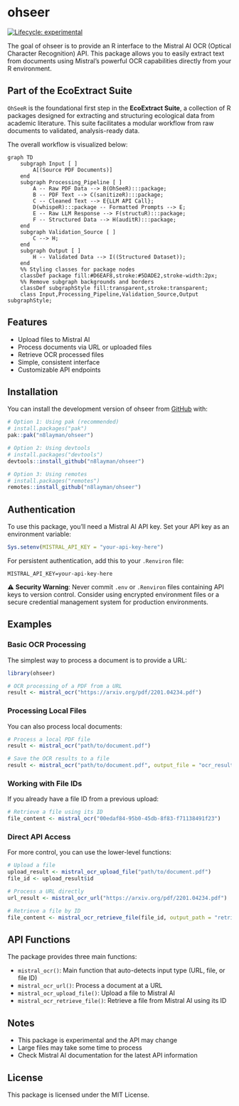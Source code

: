 
<!-- README.md is generated from README.Rmd. Please edit that file -->

# ohseer

<!-- badges: start -->

[![Lifecycle:
experimental](https://img.shields.io/badge/lifecycle-experimental-orange.svg)](https://lifecycle.r-lib.org/articles/stages.html#experimental)
<!-- badges: end -->

The goal of ohseer is to provide an R interface to the Mistral AI OCR
(Optical Character Recognition) API. This package allows you to easily
extract text from documents using Mistral’s powerful OCR capabilities
directly from your R environment.

## Part of the EcoExtract Suite

`OhSeeR` is the foundational first step in the **EcoExtract Suite**, a
collection of R packages designed for extracting and structuring
ecological data from academic literature. This suite facilitates a
modular workflow from raw documents to validated, analysis-ready data.

The overall workflow is visualized below:

``` mermaid
graph TD
    subgraph Input [ ]
        A[(Source PDF Documents)]
    end
    subgraph Processing_Pipeline [ ]
        A -- Raw PDF Data --> B(OhSeeR):::package;
        B -- PDF Text --> C(sanitizeR):::package;
        C -- Cleaned Text --> E{LLM API Call};
        D(whispeR):::package -- Formatted Prompts --> E;
        E -- Raw LLM Response --> F(structuR):::package;
        F -- Structured Data --> H(auditR):::package;
    end
    subgraph Validation_Source [ ]
        C --> H;
    end
    subgraph Output [ ]
        H -- Validated Data --> I((Structured Dataset));
    end
    %% Styling classes for package nodes
    classDef package fill:#D6EAF8,stroke:#5DADE2,stroke-width:2px;
    %% Remove subgraph backgrounds and borders
    classDef subgraphStyle fill:transparent,stroke:transparent;
    class Input,Processing_Pipeline,Validation_Source,Output subgraphStyle;
```

## Features

- Upload files to Mistral AI
- Process documents via URL or uploaded files
- Retrieve OCR processed files
- Simple, consistent interface
- Customizable API endpoints

## Installation

You can install the development version of ohseer from
[GitHub](https://github.com/) with:

``` r
# Option 1: Using pak (recommended)
# install.packages("pak")
pak::pak("n8layman/ohseer")

# Option 2: Using devtools
# install.packages("devtools")
devtools::install_github("n8layman/ohseer")

# Option 3: Using remotes
# install.packages("remotes")
remotes::install_github("n8layman/ohseer")
```

## Authentication

To use this package, you’ll need a Mistral AI API key. Set your API key
as an environment variable:

``` r
Sys.setenv(MISTRAL_API_KEY = "your-api-key-here")
```

For persistent authentication, add this to your `.Renviron` file:

    MISTRAL_API_KEY=your-api-key-here

⚠️ **Security Warning**: Never commit `.env` or `.Renviron` files
containing API keys to version control. Consider using encrypted
environment files or a secure credential management system for
production environments.

## Examples

### Basic OCR Processing

The simplest way to process a document is to provide a URL:

``` r
library(ohseer)

# OCR processing of a PDF from a URL
result <- mistral_ocr("https://arxiv.org/pdf/2201.04234.pdf")
```

### Processing Local Files

You can also process local documents:

``` r
# Process a local PDF file
result <- mistral_ocr("path/to/document.pdf")

# Save the OCR results to a file
result <- mistral_ocr("path/to/document.pdf", output_file = "ocr_result.json")
```

### Working with File IDs

If you already have a file ID from a previous upload:

``` r
# Retrieve a file using its ID
file_content <- mistral_ocr("00edaf84-95b0-45db-8f83-f71138491f23")
```

### Direct API Access

For more control, you can use the lower-level functions:

``` r
# Upload a file
upload_result <- mistral_ocr_upload_file("path/to/document.pdf")
file_id <- upload_result$id

# Process a URL directly
url_result <- mistral_ocr_url("https://arxiv.org/pdf/2201.04234.pdf")

# Retrieve a file by ID
file_content <- mistral_ocr_retrieve_file(file_id, output_path = "retrieved_document.pdf")
```

## API Functions

The package provides three main functions:

- `mistral_ocr()`: Main function that auto-detects input type (URL,
  file, or file ID)
- `mistral_ocr_url()`: Process a document at a URL
- `mistral_ocr_upload_file()`: Upload a file to Mistral AI
- `mistral_ocr_retrieve_file()`: Retrieve a file from Mistral AI using
  its ID

## Notes

- This package is experimental and the API may change
- Large files may take some time to process
- Check Mistral AI documentation for the latest API information

## License

This package is licensed under the MIT License.
